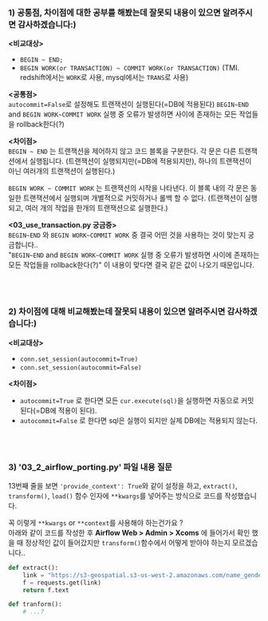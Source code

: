 ### 1) 공통점, 차이점에 대한 공부를 해봤는데 잘못되 내용이 있으면 알려주시면 감사하겠습니다:)

**<비교대상>**
- `BEGIN ~ END;`
- `BEGIN WORK(or TRANSACTION) ~ COMMIT WORK(or TRANSACTION)`
(TMI. redshift에서는 `WORK`로 사용, mysql에서는 `TRANS`로 사용)

**<공통점>**</br>
`autocommit=False`로 설정해도 트랜잭션이 실행된다(=DB에 적용된다)
`BEGIN~END` and `BEGIN WORK~COMMIT WORK` 실행 중 오류가 발생하면 사이에 존재하는 모든 작업들을 rollback한다(?)

**<차이점>**</br>
`BEGIN ~ END` 는 트랜잭션을 제어하지 않고 코드 블록을 구분한다. 
각 문은 다른 트랜잭션에서 실행됩니다. (트랜잭션이 실행되지만(=DB에 적용되지만), 하나의 트랜잭션이 아닌 여러개의 트랜잭션이 실행된다.)

`BEGIN WORK ~ COMMIT WORK` 는 트랜잭션의 시작을 나타낸다.
이 블록 내의 각 문은 동일한 트랜잭션에서 실행되며 개별적으로 커밋하거나 롤백 할 수 없다. (트랜잭션이 실행되고, 여러 개의 작업을 한개의 트랜잭션으로 실행한다.)

**<03_use_transaction.py 궁금증>**</br>
`BEGIN~END` 와 `BEGIN WORK~COMMIT WORK` 중 결국 어떤 것을 사용하는 것이 맞는지 궁금합니다..<br>
"`BEGIN~END` and `BEGIN WORK~COMMIT WORK` 실행 중 오류가 발생하면 사이에 존재하는 모든 작업들을 rollback한다(?)" 이 내용이 맞다면 결국 같은 값이 나오기 때문입니다.

</br></br>

### 2) 차이점에 대해 비교해봤는데 잘못되 내용이 있으면 알려주시면 감사하겠습니다:)

**<비교대상>**</br>
- `conn.set_session(autocommit=True)`
- `conn.set_session(autocommit=False)` 

**<차이점>**
- `autocommit=True` 로 한다면 모든 `cur.execute(sql)`을 실행하면 자동으로 커밋된다(=DB에 적용이 된다).
- `autocommit=False` 로 한다면 sql은 실행이 되지만 실제 DB에는 적용되지 않는다.

</br></br>

### 3) '03_2_airflow_porting.py' 파일 내용 질문
13번째 줄을 보면 `'provide_context': True`와 같이 설정을 하고, `extract()`, `transform()`, `load()` 함수 인자에 `**kwargs`를 넣어주는 방식으로 코드를 작성했습니다.

꼭 이렇게 `**kwargs` or `**context`를 사용해야 하는건가요 ?<br>
아래와 같이 코드를 작성한 후 **Airflow Web > Admin > Xcoms** 에 들어가서 확인 했을 때 정상적인 값이 들어갔지만 `transform()`함수에서 어떻게 받아야 하는지 모르겠습니다..
```python
def extract():
    link = "https://s3-geospatial.s3-us-west-2.amazonaws.com/name_gender.csv"
    f = requests.get(link)
    return f.text

def tranform():
    # ...?
```
